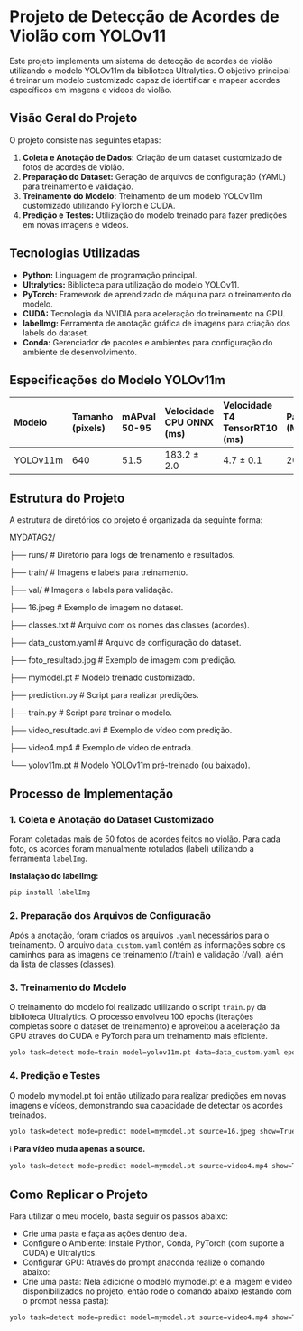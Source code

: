 # Projeto de Detecção de Acordes de Violão com YOLOv11

Este projeto implementa um sistema de detecção de acordes de violão utilizando o modelo YOLOv11m da biblioteca Ultralytics. O objetivo principal é treinar um modelo customizado capaz de identificar e mapear acordes específicos em imagens e vídeos de violão.

## Visão Geral do Projeto

O projeto consiste nas seguintes etapas:

1.  **Coleta e Anotação de Dados:** Criação de um dataset customizado de fotos de acordes de violão.
2.  **Preparação do Dataset:** Geração de arquivos de configuração (YAML) para treinamento e validação.
3.  **Treinamento do Modelo:** Treinamento de um modelo YOLOv11m customizado utilizando PyTorch e CUDA.
4.  **Predição e Testes:** Utilização do modelo treinado para fazer predições em novas imagens e vídeos.

## Tecnologias Utilizadas

* **Python:** Linguagem de programação principal.
* **Ultralytics:** Biblioteca para utilização do modelo YOLOv11.
* **PyTorch:** Framework de aprendizado de máquina para o treinamento do modelo.
* **CUDA:** Tecnologia da NVIDIA para aceleração do treinamento na GPU.
* **labelImg:** Ferramenta de anotação gráfica de imagens para criação dos labels do dataset.
* **Conda:** Gerenciador de pacotes e ambientes para configuração do ambiente de desenvolvimento.

## Especificações do Modelo YOLOv11m

| Modelo    | Tamanho (pixels) | mAPval 50-95 | Velocidade CPU ONNX (ms) | Velocidade T4 TensorRT10 (ms) | Parâmetros (M) | FLOPs (B) |
| :-------- | :--------------- | :----------- | :----------------------- | :---------------------------- | :------------- | :-------- |
| YOLOv11m | 640              | 51.5         | 183.2 ± 2.0              | 4.7 ± 0.1                     | 20.1           | 68.0      |

## Estrutura do Projeto

A estrutura de diretórios do projeto é organizada da seguinte forma:

MYDATAG2/

├── runs/                   # Diretório para logs de treinamento e resultados.

├── train/                  # Imagens e labels para treinamento.

├── val/                    # Imagens e labels para validação.

├── 16.jpeg                 # Exemplo de imagem no dataset.

├── classes.txt             # Arquivo com os nomes das classes (acordes).

├── data_custom.yaml        # Arquivo de configuração do dataset.

├── foto_resultado.jpg      # Exemplo de imagem com predição.

├── mymodel.pt              # Modelo treinado customizado.

├── prediction.py           # Script para realizar predições.

├── train.py                # Script para treinar o modelo.

├── video_resultado.avi     # Exemplo de vídeo com predição.

├── video4.mp4              # Exemplo de vídeo de entrada.

└── yolov11m.pt             # Modelo YOLOv11m pré-treinado (ou baixado).

## Processo de Implementação

### 1. Coleta e Anotação do Dataset Customizado

Foram coletadas mais de 50 fotos de acordes feitos no violão. Para cada foto, os acordes foram manualmente rotulados (label) utilizando a ferramenta `labelImg`.

**Instalação do labelImg:**

```bash
pip install labelImg
```

### 2. Preparação dos Arquivos de Configuração

Após a anotação, foram criados os arquivos `.yaml` necessários para o treinamento. O arquivo `data_custom.yaml` contém as informações sobre os caminhos para as imagens de treinamento (/train) e validação (/val), além da lista de classes (classes).

### 3. Treinamento do Modelo

O treinamento do modelo foi realizado utilizando o script `train.py` da biblioteca Ultralytics. O processo envolveu 100 epochs (iterações completas sobre o dataset de treinamento) e aproveitou a aceleração da GPU através do CUDA e PyTorch para um treinamento mais eficiente.

```bash
yolo task=detect mode=train model=yolov11m.pt data=data_custom.yaml epochs=100 name=yolov11m_custom_train device=0 
```

### 4. Predição e Testes

O modelo mymodel.pt foi então utilizado para realizar predições em novas imagens e vídeos, demonstrando sua capacidade de detectar os acordes treinados.

```bash
yolo task=detect mode=predict model=mymodel.pt source=16.jpeg show=True
```

ℹ️
**Para vídeo muda apenas a source.**


```bash
yolo task=detect mode=predict model=mymodel.pt source=video4.mp4 show=True
```

## Como Replicar o Projeto
Para utilizar o meu modelo, basta seguir os passos abaixo: 

- Crie uma pasta e faça as ações dentro dela.
- Configure o Ambiente: Instale Python, Conda, PyTorch (com suporte a CUDA) e Ultralytics.
- Configurar GPU: Através do prompt anaconda realize o comando abaixo:
- Crie uma pasta: Nela adicione o modelo mymodel.pt e a imagem e video disponibilizados no projeto, então rode o comando abaixo (estando com o prompt nessa pasta):

```bash
yolo task=detect mode=predict model=mymodel.pt source=video4.mp4 show=True
```


